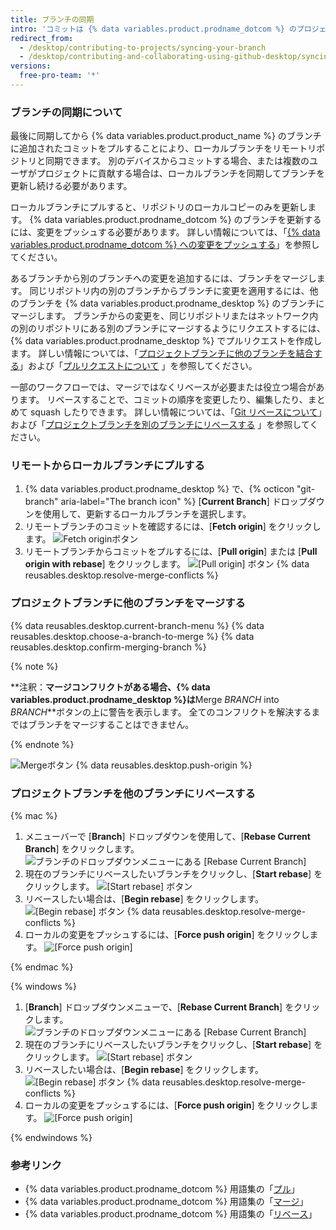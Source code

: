 ```yaml
---
title: ブランチの同期
intro: 'コミットは {% data variables.product.prodname_dotcom %} のプロジェクトにプッシュされるため、リモートリポジトリからプルすることにより、プロジェクトのローカルコピーを同期した状態に保つことができます。'
redirect_from:
  - /desktop/contributing-to-projects/syncing-your-branch
  - /desktop/contributing-and-collaborating-using-github-desktop/syncing-your-branch
versions:
  free-pro-team: '*'
---
```

### ブランチの同期について

最後に同期してから {% data variables.product.product_name %} のブランチに追加されたコミットをプルすることにより、ローカルブランチをリモートリポジトリと同期できます。 別のデバイスからコミットする場合、または複数のユーザがプロジェクトに貢献する場合は、ローカルブランチを同期してブランチを更新し続ける必要があります。

ローカルブランチにプルすると、リポジトリのローカルコピーのみを更新します。 {% data variables.product.prodname_dotcom %} のブランチを更新するには、変更をプッシュする必要があります。 詳しい情報については、「[{% data variables.product.prodname_dotcom %} への変更をプッシュする](/desktop/contributing-to-projects/pushing-changes-to-github)」を参照してください。

あるブランチから別のブランチへの変更を追加するには、ブランチをマージします。 同じリポジトリ内の別のブランチからブランチに変更を適用するには、他のブランチを {% data variables.product.prodname_desktop %} のブランチにマージします。 ブランチからの変更を、同じリポジトリまたはネットワーク内の別のリポジトリにある別のブランチにマージするようにリクエストするには、{% data variables.product.prodname_desktop %} でプルリクエストを作成します。 詳しい情報については、「[プロジェクトブランチに他のブランチを結合する](#merging-another-branch-into-your-project-branch)」および「[プルリクエストについて](/github/collaborating-with-issues-and-pull-requests/about-pull-requests) 」を参照してください。

一部のワークフローでは、マージではなくリベースが必要または役立つ場合があります。 リベースすることで、コミットの順序を変更したり、編集したり、まとめて squash したりできます。 詳しい情報については、「[Git リベースについて](/github/getting-started-with-github/about-git-rebase)」および「[プロジェクトブランチを別のブランチにリベースする](#rebasing-your-project-branch-onto-another-branch) 」を参照してください。

### リモートからローカルブランチにプルする

1. {% data variables.product.prodname_desktop %} で、{% octicon "git-branch" aria-label="The branch icon" %} [**Current Branch**] ドロップダウンを使用して、更新するローカルブランチを選択します。
2.  リモートブランチのコミットを確認するには、[**Fetch origin**] をクリックします。 ![Fetch originボタン](/assets/images/help/desktop/fetch-button.png)
3. リモートブランチからコミットをプルするには、[**Pull origin**] または [**Pull origin with rebase**] をクリックします。 ![[Pull origin] ボタン](/assets/images/help/desktop/pull-button.png)
{% data reusables.desktop.resolve-merge-conflicts %}

### プロジェクトブランチに他のブランチをマージする

{% data reusables.desktop.current-branch-menu %}
{% data reusables.desktop.choose-a-branch-to-merge %}
{% data reusables.desktop.confirm-merging-branch %}

   {% note %}

   **注釈：**マージコンフリクトがある場合、{% data variables.product.prodname_desktop %}は**Merge <em>BRANCH</em> into <em>BRANCH</em>**ボタンの上に警告を表示します。 全てのコンフリクトを解決するまではブランチをマージすることはできません。

   {% endnote %}

   ![Mergeボタン](/assets/images/help/desktop/merge-branch-button.png)
{% data reusables.desktop.push-origin %}

### プロジェクトブランチを他のブランチにリベースする

{% mac %}

1. メニューバーで [**Branch**] ドロップダウンを使用して、[**Rebase Current Branch**] をクリックします。 ![ブランチのドロップダウンメニューにある [Rebase Current Branch]](/assets/images/help/desktop/mac-rebase-current-branch.png)
2. 現在のブランチにリベースしたいブランチをクリックし、[**Start rebase**] をクリックします。 ![[Start rebase] ボタン](/assets/images/help/desktop/start-rebase-button.png)
3. リベースしたい場合は、[**Begin rebase**] をクリックします。 ![[Begin rebase] ボタン](/assets/images/help/desktop/begin-rebase-button.png)
{% data reusables.desktop.resolve-merge-conflicts %}
4. ローカルの変更をプッシュするには、[**Force push origin**] をクリックします。 ![[Force push origin]](/assets/images/help/desktop/force-push-origin.png)

{% endmac %}

{% windows %}

1. [**Branch**] ドロップダウンメニューで、[**Rebase Current Branch**] をクリックします。 ![ブランチのドロップダウンメニューにある [Rebase Current Branch]](/assets/images/help/desktop/windows-rebase-current-branch.png)
2. 現在のブランチにリベースしたいブランチをクリックし、[**Start rebase**] をクリックします。 ![[Start rebase] ボタン](/assets/images/help/desktop/start-rebase-button.png)
3. リベースしたい場合は、[**Begin rebase**] をクリックします。 ![[Begin rebase] ボタン](/assets/images/help/desktop/begin-rebase-button.png)
{% data reusables.desktop.resolve-merge-conflicts %}
4. ローカルの変更をプッシュするには、[**Force push origin**] をクリックします。 ![[Force push origin]](/assets/images/help/desktop/force-push-origin.png)

{% endwindows %}

### 参考リンク
- {% data variables.product.prodname_dotcom %} 用語集の「[プル](/github/getting-started-with-github/github-glossary#pull)」
- {% data variables.product.prodname_dotcom %} 用語集の「[マージ](/github/getting-started-with-github/github-glossary#merge)」
- {% data variables.product.prodname_dotcom %} 用語集の「[リベース](/github/getting-started-with-github/github-glossary#rebase)」
